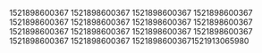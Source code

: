 1521898600367
1521898600367
1521898600367
1521898600367
1521898600367
1521898600367
1521898600367
1521898600367
1521898600367
1521898600367
1521898600367
1521898600367
1521898600367
1521898600367
15218986003671521913065980